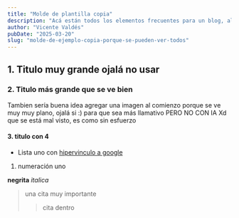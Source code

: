 ```yaml
---
title: "Molde de plantilla copia"
description: "Acá están todos los elementos frecuentes para un blog, al menos lo que yo he visto"
author: "Vicente Valdés"
pubDate: "2025-03-20"
slug: "molde-de-ejemplo-copia-porque-se-pueden-ver-todos"
---
```


## 1. Titulo muy grande ojalá no usar

### 2. Titulo más grande que se ve bien

Tambien sería buena idea agregar una imagen al comienzo porque se ve muy muy plano, ojalá si :) para que sea más llamativo PERO NO CON IA Xd que se está mal visto, es como sin esfuerzo

#### 3. titulo con 4 #
- Lista uno con [hipervinculo a google](https://google.com)
1. numeración uno

**negrita**
_italica_

> una cita muy importante
>> cita dentro